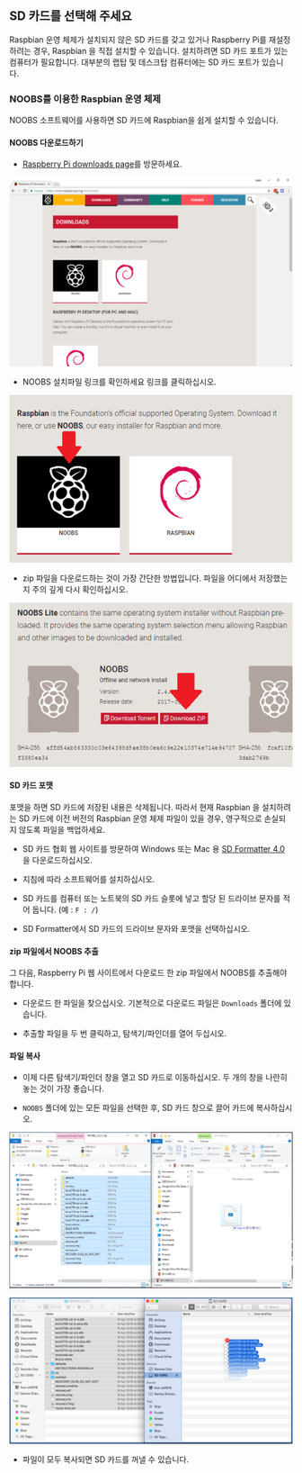 ## SD 카드를 선택해 주세요

Raspbian 운영 체제가 설치되지 않은 SD 카드를 갖고 있거나 Raspberry Pi를 재설정하려는 경우, Raspbian 을 직접 설치할 수 있습니다. 설치하려면 SD 카드 포트가 있는 컴퓨터가 필요합니다. 대부분의 랩탑 및 데스크탑 컴퓨터에는 SD 카드 포트가 있습니다.

### NOOBS를 이용한 Raspbian 운영 체제

NOOBS 소프트웨어를 사용하면 SD 카드에 Raspbian을 쉽게 설치할 수 있습니다.

#### NOOBS 다운로드하기

+ [Raspberry Pi downloads page](https://www.raspberrypi.org/downloads)를 방문하세요.

![다운로드 페이지](images/downloads-page.png)

+ NOOBS 설치파일 링크를 확인하세요 링크를 클릭하십시오.

![NOOBS를 클릭하십시오.](images/click-noobs.png)

+ zip 파일을 다운로드하는 것이 가장 간단한 방법입니다. 파일을 어디에서 저장했는지 주의 깊게 다시 확인하십시오.

![zip 다운로드](images/download-zip.png)

#### SD 카드 포맷

포맷을 하면 SD 카드에 저장된 내용은 삭제됩니다. 따라서 현재 Raspbian 을 설치하려는 SD 카드에 이전 버전의 Raspbian 운영 체제 파일이 있을 경우, 영구적으로 손실되지 않도록 파일을 백업하세요.

+ SD 카드 협회 웹 사이트를 방문하여 Windows 또는 Mac 용 [SD Formatter 4.0](https://www.sdcard.org/downloads/formatter_4/index.html) 을 다운로드하십시오.

+ 지침에 따라 소프트웨어를 설치하십시오.

+ SD 카드를 컴퓨터 또는 노트북의 SD 카드 슬롯에 넣고 할당 된 드라이브 문자를 적어 둡니다. (예 : `F : /`)

+ SD Formatter에서 SD 카드의 드라이브 문자와 포맷을 선택하십시오.

#### zip 파일에서 NOOBS 추출

그 다음, Raspberry Pi 웹 사이트에서 다운로드 한 zip 파일에서 NOOBS를 추출해야합니다.

+ 다운로드 한 파일을 찾으십시오. 기본적으로 다운로드 파일은 `Downloads` 폴더에 있습니다.

+ 추출할 파일을 두 번 클릭하고, 탐색기/파인더를 열어 두십시오.

#### 파일 복사

+ 이제 다른 탐색기/파인더 창을 열고 SD 카드로 이동하십시오. 두 개의 창을 나란히 놓는 것이 가장 좋습니다.

+ `NOOBS` 폴더에 있는 모든 파일을 선택한 후, SD 카드 창으로 끌어 카드에 복사하십시오.

![윈도우에서 복사하기](images/copy3.png)

![macos에서 복사하기](images/macos_copy.png)

+ 파일이 모두 복사되면 SD 카드를 꺼낼 수 있습니다.